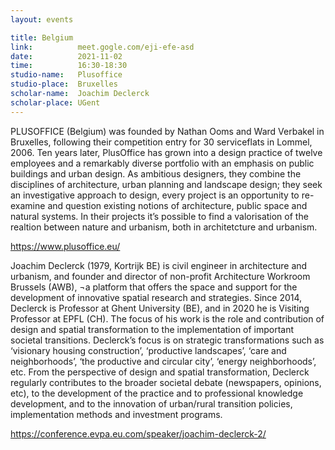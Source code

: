 ```yaml
---
layout: events

title: Belgium
link:          meet.gogle.com/eji-efe-asd
date:          2021-11-02
time:          16:30-18:30
studio-name:   Plusoffice
studio-place:  Bruxelles
scholar-name:  Joachim Declerck
scholar-place: UGent
---
```



PLUSOFFICE (Belgium) was founded by Nathan Ooms and Ward Verbakel in Bruxelles, following their competition entry for 30 serviceflats in Lommel, 2006. Ten years later, PlusOffice has grown into a design practice of twelve employees and a remarkably diverse portfolio with an emphasis on public buildings and urban design. As ambitious designers, they combine the disciplines of architecture, urban planning and landscape design; they seek an investigative approach to design, every project is an opportunity to re-examine and question existing notions of architecture, public space and natural systems. In their projects it’s possible to find a valorisation of the realtion between nature and urbanism, both in architetcture and urbanism.

https://www.plusoffice.eu/


Joachim Declerck (1979, Kortrijk BE) is civil engineer in architecture and urbanism, and founder and director of non-profit Architecture Workroom Brussels (AWB), ¬a platform that offers the space and support for the development of innovative spatial research and strategies. Since 2014, Declerck is Professor at Ghent University (BE), and in 2020 he is Visiting Professor at EPFL (CH). The focus of his work is the role and contribution of design and spatial transformation to the implementation of important societal transitions. Declerck’s focus is on strategic transformations such as ‘visionary housing construction’, ‘productive landscapes’, ‘care and neighborhoods’, ‘the productive and circular city’, ‘energy neighborhoods’, etc. From the perspective of design and spatial transformation, Declerck regularly contributes to the broader societal debate (newspapers, opinions, etc), to the development of the practice and to professional knowledge development, and to the innovation of urban/rural transition policies, implementation methods and investment programs.

https://conference.evpa.eu.com/speaker/joachim-declerck-2/
